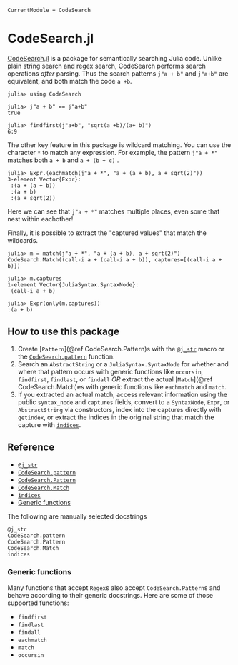 ```@meta
CurrentModule = CodeSearch
```

# CodeSearch.jl

[CodeSearch.jl](https://github.com/LilithHafner/CodeSearch.jl) is a package for semantically searching Julia code. Unlike plain string search
and regex search, CodeSearch performs search operations _after_ parsing. Thus the search
patterns `j"a + b"` and `j"a+b"` are equivalent, and both match the code `a +b`.

```jldoctest intro
julia> using CodeSearch

julia> j"a + b" == j"a+b"
true

julia> findfirst(j"a+b", "sqrt(a +b)/(a+ b)")
6:9
```

The other key feature in this package is wildcard matching. You can use the character `*` to
match any expression. For example, the pattern `j"a + *"` matches both `a + b` and
`a + (b + c)` .

```jldoctest intro
julia> Expr.(eachmatch(j"a + *", "a + (a + b), a + sqrt(2)"))
3-element Vector{Expr}:
 :(a + (a + b))
 :(a + b)
 :(a + sqrt(2))
```

Here we can see that `j"a + *"` matches multiple places, even some that nest within
eachother!

Finally, it is possible to extract the "captured values" that match the wildcards.

```jldoctest intro
julia> m = match(j"a + *", "a + (a + b), a + sqrt(2)")
CodeSearch.Match((call-i a + (call-i a + b)), captures=[(call-i a + b)])

julia> m.captures
1-element Vector{JuliaSyntax.SyntaxNode}:
 (call-i a + b)

julia> Expr(only(m.captures))
:(a + b)
```

## How to use this package

1. Create [`Pattern`](@ref CodeSearch.Pattern)s with the [`@j_str`](@ref) macro or the
    [`CodeSearch.pattern`](@ref) function.
2. Search an `AbstractString` or a `JuliaSyntax.SyntaxNode` for whether and where that
    pattern occurs with generic functions like `occursin`, `findfirst`, `findlast`, or
    `findall` _OR_ extract the actual [`Match`](@ref CodeSearch.Match)es with generic functions like `eachmatch` and
    `match`.
3. If you extracted an actual match, access relevant information using the public
    `syntax_node` and `captures` fields, convert to a `SyntaxNode`, `Expr`, or
    `AbstractString` via constructors, index into the captures directly with `getindex`, or
    extract the indices in the original string that match the capture with
    [`indices`](@ref).

## Reference

- [`@j_str`](@ref)
- [`CodeSearch.pattern`](@ref)
- [`CodeSearch.Pattern`](@ref)
- [`CodeSearch.Match`](@ref)
- [`indices`](@ref)
- [Generic functions](@ref)

The following are manually selected docstrings

```@docs
@j_str
CodeSearch.pattern
CodeSearch.Pattern
CodeSearch.Match
indices
```
### Generic functions

Many functions that accept `Regex`s also accept `CodeSearch.Pattern`s and behave according
to their generic docstrings. Here are some of those supported functions:

- `findfirst`
- `findlast`
- `findall`
- `eachmatch`
- `match`
- `occursin`
<!-- - `startswith` [TODO] -->
<!-- - `endswith` [TODO] -->
<!-- - `findnext` [TODO] -->
<!-- - `findprev` [TODO] -->

